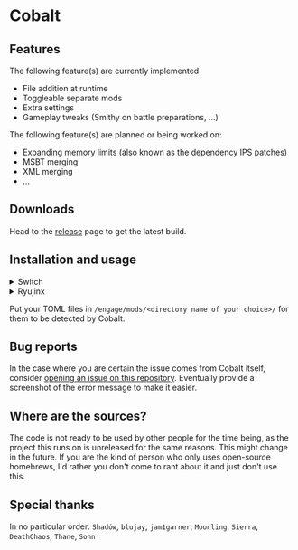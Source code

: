 # Cobalt

## Features
The following feature(s) are currently implemented:
* File addition at runtime
* Toggleable separate mods
* Extra settings
* Gameplay tweaks (Smithy on battle preparations, ...)

The following feature(s) are planned or being worked on:
* Expanding memory limits (also known as the dependency IPS patches)
* MSBT merging
* XML merging
* ...

## Downloads 
Head to the [release](https://github.com/Raytwo/Cobalt/releases/latest) page to get the latest build.

## Installation and usage
<details>
  <summary>Switch</summary>
  
  1. Make sure your Atmosphere CFW is up-to-date
  2. Extract files on your SD to ``/atmosphere/contents/0100a6301214e000/exefs/``, feel free to create the directories if they are missing
  3. Create a directory on your SD if it doesn't already exist: ``/engage/mods/``
  4. Boot game
</details>
<details>
  <summary>Ryujinx</summary>
  
  1. Right click on the game in your list, select "Open Mod directory"
  2. Extract the files in the ``/skyline/exefs/`` directory, create them if missing
  3. Right click on the game in your list, select "Open Atmosphere Mods directory"
  4. Navigate back to the directory called ``sdcard``
  5. Create a directory on your SD if it doesn't already exist: ``/engage/mods/``
  6. Boot game
</details>

Put your TOML files in ``/engage/mods/<directory name of your choice>/`` for them to be detected by Cobalt.

## Bug reports
In the case where you are certain the issue comes from Cobalt itself, consider [opening an issue on this repository](https://github.com/Raytwo/Cobalt/issues/new). Eventually provide a screenshot of the error message to make it easier.

## Where are the sources?
The code is not ready to be used by other people for the time being, as the project this runs on is unreleased for the same reasons. This might change in the future.
If you are the kind of person who only uses open-source homebrews, I'd rather you don't come to rant about it and just don't use this.

## Special thanks
In no particular order: ``Shadów``, ``blujay``, ``jam1garner``, ``Moonling``, ``Sierra``, ``DeathChaos``, ``Thane``, ``Sohn``
